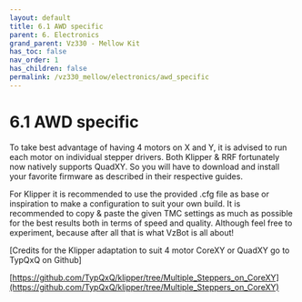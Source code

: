 ```yaml
---
layout: default
title: 6.1 AWD specific
parent: 6. Electronics
grand_parent: Vz330 - Mellow Kit
has_toc: false
nav_order: 1
has_children: false
permalink: /vz330_mellow/electronics/awd_specific
---
```


# 6.1 AWD specific

To take best advantage of having 4 motors on X and Y, it is advised to run each motor on individual stepper drivers. Both Klipper & RRF fortunately now natively supports QuadXY. So you will have to download and install your favorite firmware as described in their respective guides.

For Klipper it is recommended to use the provided .cfg file as base or inspiration to make a configuration to suit your own build. It is recommended to copy & paste the given TMC settings as much as possible for the best results both in terms of speed and quality. Although feel free to experiment, because after all that is what VzBot is all about!

[Credits for the Klipper adaptation to suit 4 motor CoreXY or QuadXY go to TypQxQ on Github]

[https://github.com/TypQxQ/klipper/tree/Multiple_Steppers_on_CoreXY](https://github.com/TypQxQ/klipper/tree/Multiple_Steppers_on_CoreXY)
